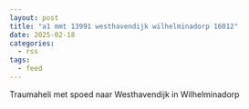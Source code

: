 ```yaml
---
layout: post
title: "a1 mmt 13991 westhavendijk wilhelminadorp 16012"
date: 2025-02-18
categories: 
  - rss
tags: 
  - feed
---
```


Traumaheli met spoed naar Westhavendijk in Wilhelminadorp

